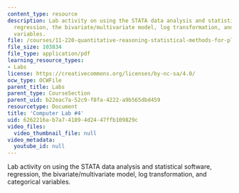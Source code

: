 ```yaml
---
content_type: resource
description: Lab activity on using the STATA data analysis and statistical software,
  regression, the bivariate/multivariate model, log transformation, and categorical
  variables.
file: /courses/11-220-quantitative-reasoning-statistical-methods-for-planners-i-spring-2009/6262216ab7a741894d2447ffb109829c_MIT11_220s09_Lab04_Apr24.pdf
file_size: 103834
file_type: application/pdf
learning_resource_types:
- Labs
license: https://creativecommons.org/licenses/by-nc-sa/4.0/
ocw_type: OCWFile
parent_title: Labs
parent_type: CourseSection
parent_uid: b22eac7a-52c9-f8fa-4222-a9b565dbd459
resourcetype: Document
title: 'Computer Lab #4'
uid: 6262216a-b7a7-4189-4d24-47ffb109829c
video_files:
  video_thumbnail_file: null
video_metadata:
  youtube_id: null
---
```

Lab activity on using the STATA data analysis and statistical software, regression, the bivariate/multivariate model, log transformation, and categorical variables.